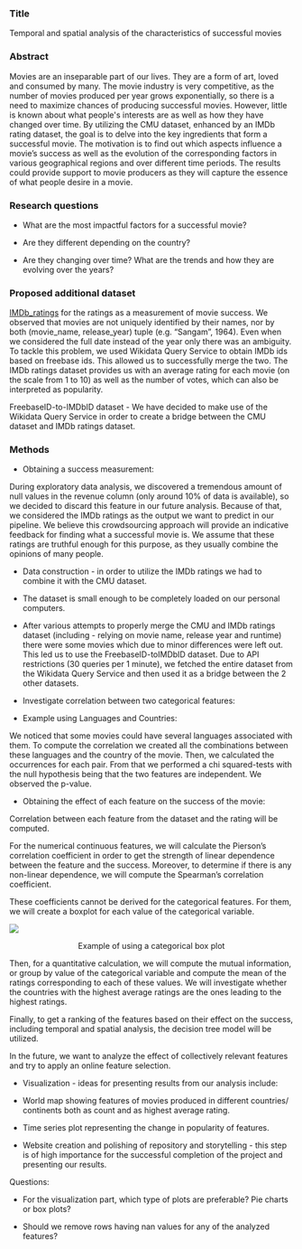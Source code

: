 
### Title

Temporal and spatial analysis of the characteristics of successful movies

  

### Abstract

  

Movies are an inseparable part of our lives. They are a form of art, loved and consumed by many. The movie industry is very competitive, as the number of movies produced per year grows exponentially, so there is a need to maximize chances of producing successful movies. However, little is known about what people's interests are as well as how they have changed over time. By utilizing the CMU dataset, enhanced by an IMDb rating dataset, the goal is to delve into the key ingredients that form a successful movie. The motivation is to find out which aspects influence a movie’s success as well as the evolution of the corresponding factors in various geographical regions and over different time periods. The results could provide support to movie producers as they will capture the essence of what people desire in a movie.

  

### Research questions

-   What are the most impactful factors for a successful movie?
    
-   Are they different depending on the country?
    
-   Are they changing over time? What are the trends and how they are evolving over the years?
    

### Proposed additional dataset

[IMDb_ratings](https://www.imdb.com/interfaces/) for the ratings as a measurement of movie success. We observed that movies are not uniquely identified by their names, nor by both (movie_name, release_year) tuple (e.g. “Sangam”, 1964). Even when we considered the full date instead of the year only there was an ambiguity. To tackle this problem, we used Wikidata Query Service to obtain IMDb ids based on freebase ids. This allowed us to successfully merge the two. The IMDb ratings dataset provides us with an average rating for each movie (on the scale from 1 to 10) as well as the number of votes, which can also be interpreted as popularity.

  

FreebaseID-to-IMDbID dataset - We have decided to make use of the Wikidata Query Service in order to create a bridge between the CMU dataset and IMDb ratings dataset.

### Methods

-   Obtaining a success measurement:
    

During exploratory data analysis, we discovered a tremendous amount of null values in the revenue column (only around 10% of data is available), so we decided to discard this feature in our future analysis. Because of that, we considered the IMDb ratings as the output we want to predict in our pipeline. We believe this crowdsourcing approach will provide an indicative feedback for finding what a successful movie is. We assume that these ratings are truthful enough for this purpose, as they usually combine the opinions of many people.

  

-   Data construction - in order to utilize the IMDb ratings we had to combine it with the CMU dataset.
    

-   The dataset is small enough to be completely loaded on our personal computers.
    
-   After various attempts to properly merge the CMU and IMDb ratings dataset (including - relying on movie name, release year and runtime) there were some movies which due to minor differences were left out. This led us to use the FreebaseID-toIMDbID dataset. Due to API restrictions (30 queries per 1 minute), we fetched the entire dataset from the Wikidata Query Service and then used it as a bridge between the 2 other datasets.
    

  
  

-   Investigate correlation between two categorical features:
    

-   Example using Languages and Countries:
    

We noticed that some movies could have several languages associated with them. To compute the correlation we created all the combinations between these languages and the country of the movie. Then, we calculated the occurrences for each pair. From that we performed a chi squared-tests with the null hypothesis being that the two features are independent. We observed the p-value.

  

-   Obtaining the effect of each feature on the success of the movie:
    

Correlation between each feature from the dataset and the rating will be computed.

For the numerical continuous features, we will calculate the Pierson’s correlation coefficient in order to get the strength of linear dependence between the feature and the success. Moreover, to determine if there is any non-linear dependence, we will compute the Spearman’s correlation coefficient.

These coefficients cannot be derived for the categorical features. For them, we will create a boxplot for each value of the categorical variable.

![](https://lh6.googleusercontent.com/tbTpR_fS_f-NGpnRMqGvntsdTSdwp5q8v1gyoDTtxU-rExv3hXrBUWnzHHc80rhzTBpZMzr79NMgxgZo6LLH2x2IvA69AA7BH146mm8nvJU1iFJgSTHRgSYu259l1_1HAX3NepnsA4L4kEwOl689nEUZiA1g4hvELdXS3GvQgcWIJZFpN_fjgZGFjr9Z7Q)
<p align = "center">Example of using a categorical box plot</p>
  

Then, for a quantitative calculation, we will compute the mutual information, or group by value of the categorical variable and compute the mean of the ratings corresponding to each of these values. We will investigate whether the countries with the highest average ratings are the ones leading to the highest ratings.

  

Finally, to get a ranking of the features based on their effect on the success, including temporal and spatial analysis, the decision tree model will be utilized.

  

In the future, we want to analyze the effect of collectively relevant features and try to apply an online feature selection.

  

-   Visualization - ideas for presenting results from our analysis include:
    

-   World map showing features of movies produced in different countries/ continents both as count and as highest average rating.
    
-   Time series plot representing the change in popularity of features.
    

  

-   Website creation and polishing of repository and storytelling - this step is of high importance for the successful completion of the project and presenting our results.
    

  

Questions:

-   For the visualization part, which type of plots are preferable? Pie charts or box plots?
    
-   Should we remove rows having nan values for any of the analyzed features?
